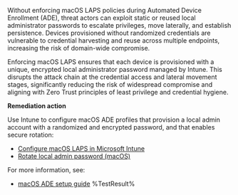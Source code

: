Without enforcing macOS LAPS policies during Automated Device Enrollment (ADE), threat actors can exploit static or reused local administrator passwords to escalate privileges, move laterally, and establish persistence. Devices provisioned without randomized credentials are vulnerable to credential harvesting and reuse across multiple endpoints, increasing the risk of domain-wide compromise.

Enforcing macOS LAPS ensures that each device is provisioned with a unique, encrypted local administrator password managed by Intune. This disrupts the attack chain at the credential access and lateral movement stages, significantly reducing the risk of widespread compromise and aligning with Zero Trust principles of least privilege and credential hygiene.

**Remediation action**

Use Intune to configure macOS ADE profiles that provision a local admin account with a randomized and encrypted password, and that enables secure rotation:  
- [Configure macOS LAPS in Microsoft Intune](https://learn.microsoft.com/intune/intune-service/enrollment/macos-laps?wt.mc_id=zerotrustrecommendations_automation_content_cnl_csasci)
- [Rotate local admin password (macOS)](https://learn.microsoft.com/intune/intune-service/remote-actions/device-rotate-local-admin-password?pivots=macos&wt.mc_id=zerotrustrecommendations_automation_content_cnl_csasci)

For more information, see:  
- [macOS ADE setup guide](https://learn.microsoft.com/intune/intune-service/enrollment/device-enrollment-program-enroll-macos?wt.mc_id=zerotrustrecommendations_automation_content_cnl_csasci)<!--- Results --->
%TestResult%

